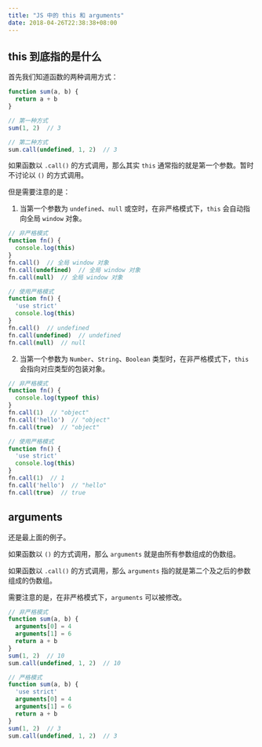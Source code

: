 ```yaml
---
title: "JS 中的 this 和 arguments"
date: 2018-04-26T22:38:38+08:00
---
```


## this 到底指的是什么

首先我们知道函数的两种调用方式：

```javascript
function sum(a, b) {
  return a + b
}

// 第一种方式
sum(1, 2)  // 3

// 第二种方式
sum.call(undefined, 1, 2)  // 3
```

如果函数以 `.call()` 的方式调用，那么其实 `this` 通常指的就是第一个参数。暂时不讨论以 `()` 的方式调用。

但是需要注意的是：

1. 当第一个参数为 `undefined`、`null` 或空时，在非严格模式下，`this` 会自动指向全局 `window` 对象。

```javascript
// 非严格模式
function fn() {
  console.log(this)
}
fn.call()  // 全局 window 对象
fn.call(undefined)  // 全局 window 对象
fn.call(null)  // 全局 window 对象

// 使用严格模式
function fn() {
  'use strict'
  console.log(this)
}
fn.call()  // undefined
fn.call(undefined)  // undefined
fn.call(null)  // null
```

2. 当第一个参数为 `Number`、`String`、`Boolean` 类型时，在非严格模式下，`this` 会指向对应类型的包装对象。

```javascript
// 非严格模式
function fn() {
  console.log(typeof this)
}
fn.call(1)  // "object"
fn.call('hello')  // "object"
fn.call(true)  // "object"

// 使用严格模式
function fn() {
  'use strict'
  console.log(this)
}
fn.call(1)  // 1
fn.call('hello')  // "hello"
fn.call(true)  // true
```

## arguments

还是最上面的例子。

如果函数以 `()` 的方式调用，那么 `arguments` 就是由所有参数组成的伪数组。

如果函数以 `.call()` 的方式调用，那么 `arguments` 指的就是第二个及之后的参数组成的伪数组。

需要注意的是，在非严格模式下，`arguments` 可以被修改。

```javascript
// 非严格模式
function sum(a, b) {
  arguments[0] = 4
  arguments[1] = 6
  return a + b
}
sum(1, 2)  // 10
sum.call(undefined, 1, 2)  // 10

// 严格模式
function sum(a, b) {
  'use strict'
  arguments[0] = 4
  arguments[1] = 6
  return a + b
}
sum(1, 2)  // 3
sum.call(undefined, 1, 2)  // 3
```